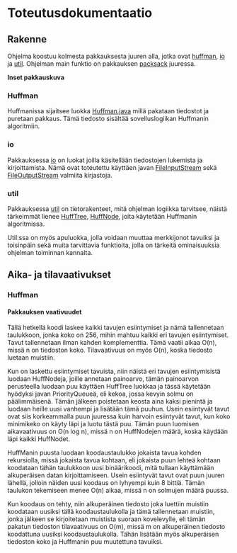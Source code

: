 # Toteutusdokumentaatio

## Rakenne

Ohjelma koostuu kolmesta pakkauksesta juuren alla, jotka ovat [huffman](https://github.com/sebazai/packsack/tree/master/packsack/src/main/java/packsack/huffman), [io](https://github.com/sebazai/packsack/tree/master/packsack/src/main/java/packsack/io) ja [util](https://github.com/sebazai/packsack/tree/master/packsack/src/main/java/packsack/util).
Ohjelman main funktio on pakkauksen [packsack](https://github.com/sebazai/packsack/tree/master/packsack/master/src/main/java/packsack) juuressa.

**Inset pakkauskuva**

### Huffman

Huffmanissa sijaitsee luokka [Huffman.java](https://github.com/sebazai/packsack/blob/master/packsack/src/main/java/packsack/huffman/Huffman.java) millä pakataan tiedostot ja puretaan pakkaus. Tämä tiedosto sisältää sovelluslogiikan Huffmanin algoritmiin.

### io

Pakkauksessa [io](https://github.com/sebazai/packsack/tree/master/packsack/src/main/java/packsack/io) on luokat joilla käsitellään tiedostojen lukemista ja kirjoittamista. Nämä ovat toteutettu käyttäen javan [FileInputStream](https://docs.oracle.com/javase/10/docs/api/java/io/FileInputStream.html) sekä [FileOutputStream](https://docs.oracle.com/javase/10/docs/api/java/io/FileOutputStream.html) valmiita kirjastoja.  

### util

Pakkauksessa [util](https://github.com/sebazai/packsack/tree/master/packsack/src/main/java/packsack/util) on tietorakenteet, mitä ohjelman logiikka tarvitsee, näistä tärkeimmät lienee [HuffTree](https://github.com/sebazai/packsack/blob/master/packsack/src/main/java/packsack/util/HuffTree.java), [HuffNode](https://github.com/sebazai/packsack/blob/master/packsack/src/main/java/packsack/util/HuffNode.java), joita käytetään Huffmanin algoritmissa.

Util:ssa on myös  apuluokka, jolla voidaan muuttaa merkkijonot tavuiksi ja toisinpäin sekä muita tarvittavia funktioita, jolla on tärkeitä ominaisuuksia ohjelman toiminnan kannalta.
  
## Aika- ja tilavaativukset

### Huffman

#### Pakkauksen vaativuudet

Tällä hetkellä koodi laskee kaikki tavujen esiintymiset ja nämä tallennetaan taulukkoon, jonka koko on 256, mihin mahtuu kaikki eri tavujen esiintymiset. Tavut tallennetaan ilman kahden komplementtia.
Tämä vaatii aikaa O(n), missä n on tiedoston koko. Tilavaativuus on myös O(n), koska tiedosto luetaan muistiin.

Kun on laskettu esiintymiset tavuista, niin näistä eri tavujen esiintymisistä luodaan HuffNodeja, joille annetaan painoarvo, tämän painoarvon perusteella luodaan puu käyttäen HuffTree luokkaa ja tässä käytetään hyödyksi javan PriorityQueueä, eli kekoa, jossa kevyin solmu on päälimmäisenä. Tämän jälkeen poistetaan keosta aina kaksi pienintä ja luodaan heille uusi vanhempi ja lisätään tämä puuhun. Usein esiintyvät tavut ovat siis korkeammalla puun juuressa kuin harvoin esiintyvät tavut, kun koko minimikeko on käyty läpi ja luotu tästä puu. Tämän puun luomisen aikavaativuus on O(n log n), missä n on HuffNodejen määrä, koska käydään läpi kaikki HuffNodet.

HuffManin puusta luodaan koodaustaulukko jokaista tavua kohden rekursiolla, missä jokaista tavua kohtaan, eli jokaista puun lehteä kohtaan koodataan tähän taulukkoon uusi binäärikoodi, mitä tullaan käyttämään alkuperäisen datan kirjoittamiseen. Usein esiintyvät tavut ovat puun juuren lähellä, jolloin näiden uusi koodaus on lyhyempi kuin 8 bittiä. Tämän taulukon tekemiseen menee O(n) aikaa, missä n on solmujen määrä puussa.

Kun koodaus on tehty, niin alkuperäinen tiedosto joka luettiin muistiin koodataan uusiksi tällä koodaustaulukolla ja tämä tallennetaan muistiin, jonka jälkeen se kirjoitetaan muistista suoraan kovelevylle, eli tämän pakatun tiedoston tilavaativuus on O(m), missä m on alkuperäinen tiedosto koodattuna uusiksi koodaustaulukolla. Tähän lisätään myös alkuperäisen tiedoston koko ja Huffmanin puu muutettuna tavuiksi.


